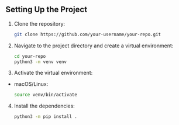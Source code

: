 ## Setting Up the Project

1. Clone the repository:
   ```bash
   git clone https://github.com/your-username/your-repo.git

2. Navigate to the project directory and create a virtual environment:
   ```bash
   cd your-repo
   python3 -m venv venv

4. Activate the virtual environment:
- macOS/Linux:
  ```bash
  source venv/bin/activate

4. Install the dependencies:
    ```bash
    python3 -m pip install .

